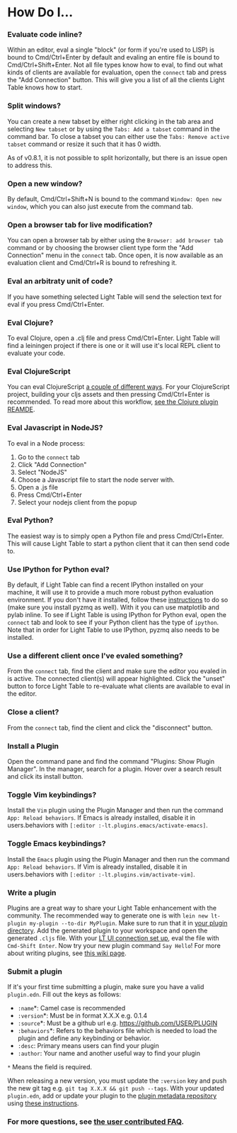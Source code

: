 # How Do I...

### Evaluate code inline?

Within an editor, eval a single "block" (or form if you're used to LISP) is bound to Cmd/Ctrl+Enter by default and evaling an entire file is bound to Cmd/Ctrl+Shift+Enter. Not all file types know how to eval, to find out what kinds of clients are available for evaluation, open the `connect` tab and press the "Add Connection" button. This will give you a list of all the clients Light Table knows how to start.

### Split windows?

You can create a new tabset by either right clicking in the tab area and selecting `New tabset` or by using the `Tabs: Add a tabset` command in the command bar. To close a tabset you can either use the `Tabs: Remove active tabset` command or resize it such that it has 0 width.

As of v0.8.1, it is not possible to split horizontally, but there is an issue open to address this.

### Open a new window?

By default, Cmd/Ctrl+Shift+N is bound to the command `Window: Open new window`, which you can also just execute from the command tab.

### Open a browser tab for live modification?

You can open a browser tab by either using the `Browser: add browser tab` command or by choosing the browser client type form the "Add Connection" menu in the `connect` tab. Once open, it is now available as an evaluation client and Cmd/Ctrl+R is bound to refreshing it.

### Eval an arbitraty unit of code?

If you have something selected Light Table will send the selection text for eval if you press Cmd/Ctrl+Enter.

### Eval Clojure?

To eval Clojure, open a .clj file and press Cmd/Ctrl+Enter. Light Table will find a leiningen project if there is one or it will use it's local REPL client to evaluate your code.

### Eval ClojureScript

You can eval ClojureScript [a couple of different
ways](https://github.com/LightTable/Clojure#clojurescript-eval). For your ClojureScript project,
building your cljs assets and then pressing Cmd/Ctrl+Enter is recommended. To read more about this
workflow, [see the Clojure plugin REAMDE](https://github.com/LightTable/Clojure#clojurescript-workflows).

### Eval Javascript in NodeJS?

To eval in a Node process:

1. Go to the `connect` tab
2. Click "Add Connection"
3. Select "NodeJS"
4. Choose a Javascript file to start the node server with.
5. Open a .js file
6. Press Cmd/Ctrl+Enter
7. Select your nodejs client from the popup

### Eval Python?

The easiest way is to simply open a Python file and press Cmd/Ctrl+Enter. This will cause Light Table to start a python client that it can then send code to.

### Use IPython for Python eval?

By default, if Light Table can find a recent IPython installed on your machine, it will use it to provide a much more robust python evaluation environment. If you don't have it installed, follow these [instructions](http://ipython.org/ipython-doc/stable/install/install.html) to do so (make sure you install pyzmq as well). With it you can use matplotlib and pylab inline. To see if Light Table is using IPython for Python eval, open the `connect` tab and look to see if your Python client has the type of `ipython`. Note that in order for Light Table to use IPython, pyzmq also needs to be installed.

### Use a different client once I've evaled something?

From the `connect` tab, find the client and make sure the editor you evaled in is active. The connected client(s) will appear highlighted. Click the "unset" button to force Light Table to re-evaluate what clients are available to eval in the editor.

### Close a client?

From the `connect` tab, find the client and click the "disconnect" button.

### Install a Plugin

Open the command pane and find the command "Plugins: Show Plugin Manager". In the manager, search for a plugin. Hover over a search result and click its install button.

### Toggle Vim keybindings?

Install the `Vim` plugin using the Plugin Manager and then run the command `App: Reload
behaviors`. If Emacs is already installed, disable it in users.behaviors with `[:editor
:-lt.plugins.emacs/activate-emacs]`.

### Toggle Emacs keybindings?

Install the `Emacs` plugin using the Plugin Manager and then run the command `App: Reload
behaviors`. If Vim is already installed, disable it in users.behaviors with `[:editor
:-lt.plugins.vim/activate-vim]`.

### Write a plugin

Plugins are a great way to share your Light Table enhancement with the community. The recommended way to generate one is with `lein new lt-plugin my-plugin --to-dir MyPlugin`. Make sure to run that it in [your plugin directory](#plugins-directory). Add the generated plugin to your workspace and open the generated `.cljs` file. With your [LT UI connection set up](#eval-clojurescript), eval the file with `Cmd-Shift Enter`. Now try your new plugin command `Say Hello`! For more about writing plugins, see [this wiki page](https://github.com/LightTable/LightTable/wiki/For-Developers#creating-a-plugin).

### Submit a plugin

If it's your first time submitting a plugin, make sure you have a valid `plugin.edn`. Fill out the keys as follows:

* `:name`*: Camel case is recommended
* `:version`*: Must be in format X.X.X e.g. 0.1.4
* `:source`*: Must be a github url e.g. https://github.com/USER/PLUGIN
* `:behaviors`*: Refers to the behaviors file which is needed to load the plugin and define any keybinding or behavior.
* `:desc`: Primary means users can find your plugin
* `:author`: Your name and another useful way to find your plugin

`*` Means the field is required.

When releasing a new version, you must update the `:version` key and push the new git tag e.g. `git tag X.X.X && git push --tags`. With your updated `plugin.edn`, add or update your plugin to the [plugin metadata repository](https://github.com/LightTable/plugin-metadata) using [these instructions](https://github.com/LightTable/plugin-metadata#submit-a-plugin).

### For more questions, see [the user contributed FAQ](https://github.com/LightTable/LightTable/wiki/FAQ).
